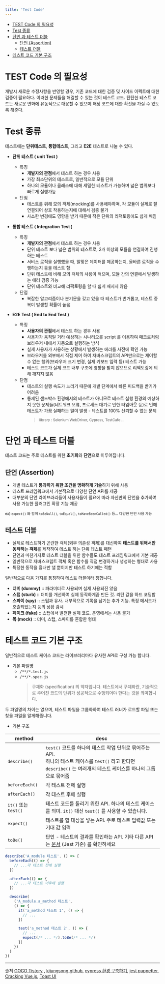 ```yaml
---
title: 'Test Code'
---
```


- [TEST Code 의 필요성](#test-code-의-필요성)
- [Test 종류](#test-종류)
- [단언 과 테스트 더블](#단언-과-테스트-더블)
  - [단언 (Assertion)](#단언-assertion)
  - [테스트 더블](#테스트-더블)
- [테스트 코드 기본 구조](#테스트-코드-기본-구조)

# TEST Code 의 필요성

개발시 새로운 수정사항을 반영할 경우, 기존 코드에 대한 검증 및 사이드 이펙트에 대한 검증이 필요하다. 이러한 문제들을 해결할 수 있는 것이 테스트 코드. 탄탄한 테스트 코드는 새로운 변화에 유동적으로 대응할 수 있으며 해당 코드에 대한 확신을 가질 수 있도록 해준다.

# Test 종류

테스트에는 **단위테스트**, **통합테스트**, 그리고 **E2E** 테스트로 나눌 수 있다.

- **단위 테스트 ( unit Test )**
  - 특징
    - **개발자의 관점**에서 테스트 하는 경우 사용
    - 가장 최소단위의 테스트로, 일반적으로 모듈 단위
    - 하나의 모듈이나 클래스에 대해 세밀한 테스트가 가능하며 넓은 범위보다 빠르게 실행가능
  - 단점
    - 테스트를 위해 모의 객체(mocking)를 사용해야하며, 각 모듈이 실제로 잘 연결되어 상호 작용하는지에 대해서 검증 불가
    - 사소한 변경에도 영향을 받기 때문에 작은 단위의 리팩토링에도 쉽게 깨짐
- **통합 테스트 ( Integration Test )**

  - 특징
    - **개발자의 관점**에서 테스트 하는 경우 사용
    - 단위 테스트 보다 넓은 범위의 테스트로, 2개 이상의 모듈을 연결하여 진행하는 테스트
    - 서비스 로직을 실행했을 때, 알맞은 데이터를 제공하는지, 올바른 로직을 수행하는지 등을 테스트 함
    - 단위 테스트에 비해 모의 객체의 사용이 적으며, 모듈 간의 연결에서 발생하는 에러 검증 가능
    - 단위 테스트와 비교해 리팩토링을 할 때 쉽게 깨지지 않음
  - 단점
    - 복잡한 알고리즘이나 분기문을 갖고 있을 때 테스트가 번거롭고, 테스트 중복이 발생할 확률이 높음

- **E2E Test ( End to End Test )**
  - 특징
    - **사용자의 관점**에서 테스트 하는 경우 사용
    - 사용자가 움직일 거라 예상하는 시나리오를 script 를 이용하여 매크로처럼 브라우저 내에서 자동으로 실행하는 방식
    - 실제 사용자가 사용하는 상황에서 발생하는 에러를 사전에 확인 가능
    - 브라우저를 외부에서 직접 제어 하여 자바스크립트의 API만으로는 제어할 수 없는 행위(브라우저 크기 변경, 실제 키보드 입력 등) 테스트 가능
    - 테스트 코드가 실제 코드 내부 구조에 영향을 받지 않으므로 리팩토링에 의해 깨지지 않음
  - 단점
    - 테스트의 실행 속도가 느리기 때문에 개발 단계에서 빠른 피드백을 받기가 어려움
    - 통제된 샌드박스 환경에서의 테스트가 아니므로 테스트 실행 환경의 예상하지 못한 문제들(네트워크 오류, 프로세스 대기로 인한 타임아웃 등)로 인해 테스트가 가끔 실패하는 일이 발생 - 테스트를 100% 신뢰할 수 없는 문제
      > <small>library : Selenium WebDriver, Cypress, TestCafe ...</small>

# 단언 과 테스트 더블

테스트 코드는 주로 테스트를 위한 **초기화**와 **단언**으로 이루어집니다.

## 단언 (Assertion)

- 개별 테스트가 **통과하기 위한 조건을 명확하게 기술**하기 위해 사용
- 테스트 프레임워크에서 기본적으로 다양한 단언 API를 제공
- 대부분의 단언 라이브러리들이 사용자들이 필요에 따라 자신만의 단언을 추가하여 사용 가능한 플러그인 확장 기능 제공

<small>ex) `expect()` 와 함께 `toBeNull()`, `toEqual()`, `toHaveBeenCalled()` 등... 다양한 단언 사용 가능</small>

## 테스트 더블

- 실제로 테스트하기 곤란한 객체(외부 의존성 객체)를 대신하여 **테스트를 위해서만 동작하는 객체**를 제작하여 테스트 하는 단위 테스트 패턴
- 단언과 마찬가지로 테스트 더블을 위한 함수들도 테스트 프레임워크에서 기본 제공
- 일반적으로 자바스크립트 객체 혹은 함수를 직접 변경하거나 생성하는 형태로 사용
- 특정한 동작을 흉내만 낼 뿐이지만 테스트 하기에는 적합

일반적으로 다음 가지를 통칭하여 테스트 더블이라 칭합니다.

- **더미 (dummy)** :: 파라미터로 사용되며 실제 사용되진 않음
- **스텁 (sturb)** :: 더미를 개선하여 실제 동작하게끔 만든 것. 리턴 값을 하드 코딩함
- **스파이 (spy)** :: 스텁과 유사. 내부적으로 기록을 남기는 추가 기능. 특정 메서드가 호출되었는지 등의 상황 감시
- **페이크 (fake)** :: 스텁에서 발전한 실제 코드. 운영에서는 사용 불가
- **목 (mock)** :: 더미, 스텁, 스파이를 혼합한 형태

# 테스트 코드 기본 구조

일반적으로 테스트 케이스 코드는 라이브러리마다 유사한 API로 구성 가능 합니다.

- 기본 파일명
  - `/**/*.test.js`
  - `/**/*.spec.js`
    > 구체화 (specification) 의 약자입니다. 테스트에서 구체화란, 기술적으로 주어진 코드의 단위가 성공적으로 수행되어야 한다는 것을 의미합니다.

두 파일명의 차이는 없으며, 테스트 파일을 그룹화하여 테스트 러너가 로드할 파일 또는 찾을 파일을 알게해줍니다.

- 기본 구조

| method               | desc                                                                                                                                                                   |
| -------------------- | ---------------------------------------------------------------------------------------------------------------------------------------------------------------------- |
| `describe()`         | `test()` 코드를 하나의 테스트 작업 단위로 묶어주는 API.<br>하나의 테스트 케이스를 `test()` 라고 한다면 `describe()` 는 여러개의 테스트 케이스를 하나의 그룹으로 묶어줌 |
| `beforeEach()`       | 각 테스트 전에 실행                                                                                                                                                    |
| `afterEach()`        | 각 테스트 후에 실행                                                                                                                                                    |
| `it()` 또는 `test()` | 테스트 코드를 돌리기 위한 API. 하나의 테스트 케이스를 의미. `it()` 대신 `test()` 를 사용할 수 있습니다.                                                                |
| `expect()`           | 테스트를 할 대상을 넣는 API. 주로 테스트 입력값 또는 기대 값 입력                                                                                                      |
| `toBe()`             | 단언 - 테스트의 결과를 확인하는 API. 기타 다른 API 는 [문서](https://jestjs.io/docs/api) (Jest 기준) 를 확인하세요                                                     |

```js
describe('A_module 테스트', () => {
  beforeEach(() => {
    // ...각 테스트 전에 실행
  })

  afterEach(() => {
    // ...각 테스트 이후에 실행
  })

  describe(
    ('A_module.a_method 테스트',
    () => {
      it('a_method 테스트 1', () => {
        // ...
      })

      test('a_method 테스트 2', () => {
        // ...
        expect(/* ... */).toBe(/* ... */)
      })
    })
  )
})
```

---

출처
[GOGO Tistory](https://gogomalibu.tistory.com/138) ,
[kijungsong.github](https://kijungsong.github.io/2020/04/15/javascript-test-jasmine/),
[cypress 환경 구축하기](https://class101.dev/ko/blog/2020/06/24/han/),
[jest puppetter](https://www.loginradius.com/blog/async/e2e-testing-with-jest-puppeteer/),
[Cracking Vue.js](https://joshua1988.github.io/vue-camp/testing/jest-testing.html#jest-api),
[Toast UI](https://ui.toast.com/fe-guide/ko_TEST#%EC%9E%90%EB%B0%94%EC%8A%A4%ED%81%AC%EB%A6%BD%ED%8A%B8-%ED%85%8C%EC%8A%A4%ED%8A%B8-%EB%8F%84%EA%B5%AC)
